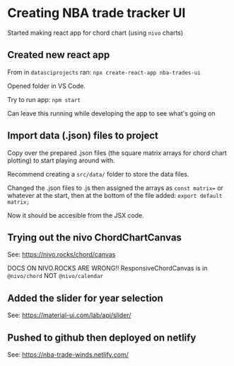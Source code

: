 # Creating NBA trade tracker UI

Started making react app for chord chart (using `nivo` charts)

## Created new react app
From in `datasciprojects` ran: `npx create-react-app nba-trades-ui`

Opened folder in VS Code.

Try to run app: `npm start`

Can leave this running while developing the app to see what's going on

## Import data (.json) files to project
Copy over the prepared .json files (the square matrix arrays for chord chart plotting) to start playing around with.

Recommend creating a `src/data/` folder to store the data files.

Changed the .json files to .js then assigned the arrays as `const matrix=` or whatever at the start, then at the bottom of the file added:
`export default matrix;`

Now it should be accesible from the JSX code.

## Trying out the nivo ChordChartCanvas
See: https://nivo.rocks/chord/canvas

DOCS ON NIVO.ROCKS ARE WRONG!! ResponsiveChordCanvas is in `@nivo/chord` NOT `@nivo/calendar`

## Added the slider for year selection
See: https://material-ui.com/lab/api/slider/

## Pushed to github then deployed on netlify
See: https://nba-trade-winds.netlify.com/



